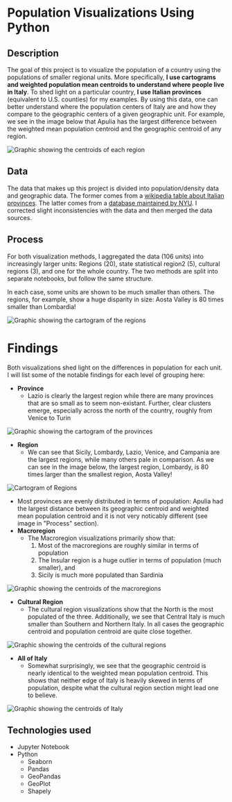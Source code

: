 # Population Visualizations Using Python

## Description
The goal of this project is to visualize the population of a country using the populations of smaller regional units. More specifically, **I use cartograms and weighted population mean centroids to understand where people live in Italy**. To shed light on a particular country, **I use Italian provinces** (equivalent to U.S. counties) for my examples. By using this data, one can better understand where the population centers of Italy are and how they compare to the geographic centers of a given geographic unit. For example, we see in the image below that Apulia has the largest difference between the weighted mean population centroid and the geographic centroid of any region. 

![Graphic showing the centroids of each region](./images/region_centroids.png)

## Data
The data that makes up this project is divided into population/density data and geographic data. The former comes from a [wikipedia table about Italian provinces](https://en.wikipedia.org/wiki/Provinces_of_Italy#List). The latter comes from a [database maintained by NYU](https://geo.nyu.edu/catalog/stanford-mn871sp9778). I corrected slight inconsistencies with the data and then merged the data sources. 

## Process
For both visualization methods, I aggregated the data (106 units) into increasingly larger units: Regions (20), state statistical region2 (5), cultural regions (3), and one for the whole country. The two methods are split into separate notebooks, but follow the same structure.


In each case, some units are shown to be much smaller than others. The regions, for example, show a huge disparity in size: Aosta Valley is 80 times smaller than Lombardia! 

![Graphic showing the cartogram of the regions](./images/region_cartogram.png)

# Findings
Both visualizations shed light on the differences in population for each unit. I will list some of the notable findings for each level of grouping here:
- **Province**
    - Lazio is clearly the largest region while there are many provinces that are so small as to seem non-existant. Further, clear clusters emerge, especially across the north of the country, roughly from Venice to Turin

![Graphic showing the cartogram of the provinces](./images/province_cartogram_and_choropleth.png)

- **Region**
    - We can see that Sicily, Lombardy, Lazio, Venice, and Campania are the largest regions, while many others pale in comparison. As we can see in the image below, the largest region, Lombardy, is 80 times larger than the smallest region, Aosta Valley! 
    
![Cartogram of Regions](./images/region_cartogram.png)
    
   - Most provinces are evenly distributed in terms of population: Apulia had the largest distance between its geographic centroid and weighted mean population centroid and it is not very noticably different (see image in "Process" section). 
- **Macroregion**
    - The Macroregion visualizations primarily show that:
        1. Most of the macroregions are roughly similar in terms of population
        2. The Insular region is a huge outlier in terms of population (much smaller), and 
        3. Sicily is much more populated than Sardinia

![Graphic showing the centroids of the macroregions](./images/macroregion_centroids.png)

- **Cultural Region**
    - The cultural region visualizations show that the North is the most populated of the three. Additionally, we see that Central Italy is much smaller than Southern and Northern Italy. In all cases the geographic centroid and population centroid are quite close together. 

![Graphic showing the centroids of the cultural regions](./images/cultural_region_centroids.png)

- **All of Italy**
    - Somewhat surprisingly, we see that the geographic centroid is nearly identical to the weighted mean population centroid. This shows that neither edge of Italy is heavily skewed in terms of population, despite what the cultural region section might lead one to believe.

![Graphic showing the centroids of Italy](./images/italy_centroids.png)

## Technologies used
- Jupyter Notebook
- Python 
    - Seaborn
    - Pandas
    - GeoPandas
    - GeoPlot
    - Shapely
